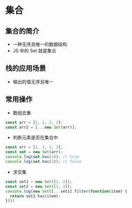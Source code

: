 # 集合
## 集合的简介
- 一种无序且唯一的数据结构
- JS 中的 Set 就是集合

## 栈的应用场景
- 输出的值无序且唯一

## 常用操作
- 数组去重
```javascript
const arr = [1, 1, 2, 2];
const arr2 = [...new Set(arr)];
```
- 判断元素是否在集合中
```javascript
const arr = [1, 1, 2, 2];
const set = new Set(arr);
console.log(set.has(1)); // true
console.log(set.has(3)); // false
```
- 求交集
```javascript
const set1 = new Set([1, 2]);
const set2 = new Set([2, 3]);
console.log(new Set([...set1].filter(function(item) {
  return set2.has(item);
})))
```